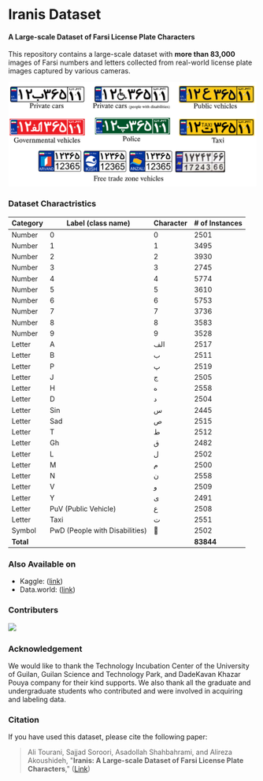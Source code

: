# Iranis Dataset
#### A Large-scale Dataset of Farsi License Plate Characters

This repository contains a large-scale dataset with **more than 83,000** images of Farsi numbers and letters collected from real-world license plate images captured by various cameras.

![Iranis Dataset](https://github.com/alitourani/Iranis-dataset/blob/master/_doc/Iranis_License_Plates.png "Iranis Dataset")

### Dataset Charactristics

| Category | Label (class name) | Character | # of Instances |
| ------------ | ------------ | ------------ | ------------ |
| Number | 0 | 0 | 2501 |
| Number | 1 | 1 | 3495 |
| Number | 2 | 2 | 3930 |
| Number | 3 | 3 | 2745 |
| Number | 4 | 4 | 5774 |
| Number | 5 | 5 | 3610 |
| Number | 6 | 6 | 5753 |
| Number | 7 | 7 | 3736 |
| Number | 8 | 8 | 3583 |
| Number | 9 | 9 | 3528 |
| Letter | A | الف | 2517 |
| Letter | B | ب | 2511 |
| Letter | P | پ | 2519 |
| Letter | J | ج | 2505 |
| Letter | H | ه | 2558 |
| Letter | D | د | 2504 |
| Letter | Sin | س | 2445 |
| Letter | Sad | ص | 2515 |
| Letter | T | ط | 2512 |
| Letter | Gh | ق | 2482 |
| Letter | L | ل | 2502 |
| Letter | M | م | 2500 |
| Letter | N | ن | 2558 |
| Letter | V | و | 2509 |
| Letter | Y | ی | 2491 |
| Letter | PuV (Public Vehicle) | ع | 2508 |
| Letter | Taxi | ت | 2551 |
| Symbol | PwD (People with Disabilities) | 🦽 | 2502 |
| **Total** |  |  | **83844** |

### Also Available on

- Kaggle: ([link](https://www.kaggle.com/sajjadsoroori/iranis "Kaggle"))
- Data.world: ([link](https://data.world/guilanits/iranis "data.world"))

### Contributers

<a href="https://github.com/alitourani/Iranis-dataset/graphs/contributors">
  <img src="https://contrib.rocks/image?repo=alitourani/Iranis-dataset" />
</a>

### Acknowledgement

We would like to thank the Technology Incubation Center of the University of Guilan, Guilan Science and Technology Park, and DadeKavan Khazar Pouya company for their kind supports. We also thank all the graduate and undergraduate students who contributed and were involved in acquiring and labeling data.

### Citation

If you have used this dataset, please cite the following paper:
>  Ali Tourani, Sajjad Soroori, Asadollah Shahbahrami, and Alireza Akoushideh, "**Iranis: A Large-scale Dataset of Farsi License Plate Characters**," ([Link](https://www.researchgate.net/publication/348213017_Iranis_A_Large-scale_Dataset_of_Farsi_License_Plate_Characters "Link"))
